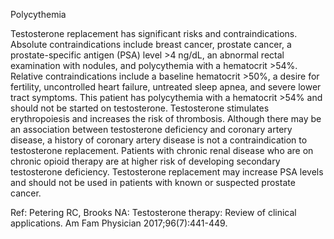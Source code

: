 Polycythemia

Testosterone replacement has significant risks and contraindications. Absolute contraindications include breast cancer, prostate cancer, a prostate-specific antigen (PSA) level >4 ng/dL, an abnormal rectal examination with nodules, and polycythemia with a hematocrit >54%. Relative contraindications include a baseline hematocrit >50%, a desire for fertility, uncontrolled heart failure, untreated sleep apnea, and severe lower tract symptoms. This patient has polycythemia with a hematocrit >54% and should not be started on testosterone. Testosterone stimulates erythropoiesis and increases the risk of thrombosis. Although there may be an association between testosterone deficiency and coronary artery disease, a history of coronary artery disease is not a contraindication to testosterone replacement. Patients with chronic renal disease who are on chronic opioid therapy are at higher risk of developing secondary testosterone deficiency. Testosterone replacement may increase PSA levels and should not be used in patients with known or suspected prostate cancer.

Ref: Petering RC, Brooks NA: Testosterone therapy: Review of clinical applications. Am Fam Physician 2017;96(7):441-449.